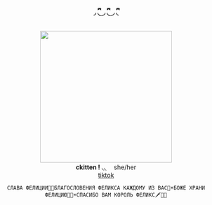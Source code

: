 <div align=center>
    <h4>◞  ྀི◟ ͜  ◞ ྀི◟  ͜  ◞ ྀི◟ </h4>
    <img src=https://files.catbox.moe/3vz466.webp width=300>
    <br>
    <b>ckitten !</b> ◟◟ㅤ
    she/her
    <br>
    <a href=https://www.tiktok.com/@ckittenpalace>tiktok</a>
    
    СЛАВА ФЕЛИЦИИ🙏💛БЛАГОСЛОВЕНИЯ ФЕЛИКСА КАЖДОМУ ИЗ ВАС💛☀️БОЖЕ ХРАНИ ФЕЛИЦИЮ🙏🌟☀️СПАСИБО ВАМ КОРОЛЬ ФЕЛИКС🗡️🌼💯
    
